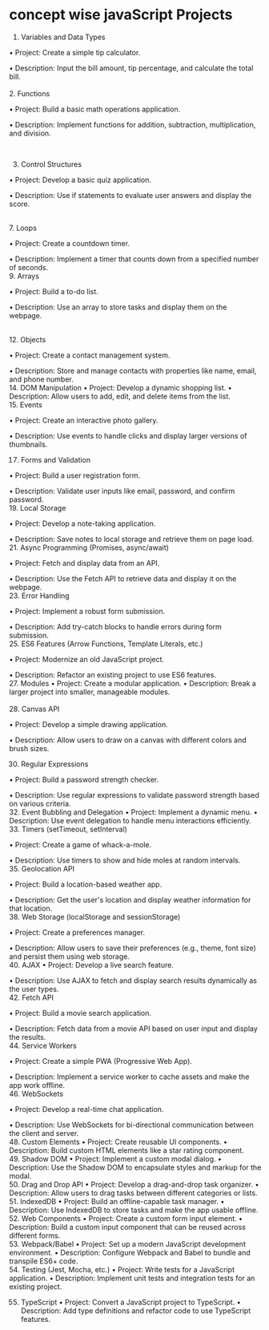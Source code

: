 # concept wise javaScript Projects    


1. Variables and Data Types

• Project: Create a simple tip calculator.

• Description: Input the bill amount, tip percentage, and calculate the total bill.
</br>  
2. Functions

• Project: Build a basic math operations application.

• Description: Implement functions for addition, subtraction, multiplication, and division.

</br> 

3. Control Structures

• Project: Develop a basic quiz application.

• Description: Use if statements to evaluate user answers and display the score.

</br> 
7. Loops

• Project: Create a countdown timer.

• Description: Implement a timer that counts down from a specified number of seconds.
</br> 
9. Arrays

• Project: Build a to-do list.

• Description: Use an array to store tasks and display them on the webpage.

</br> 
12. Objects

• Project: Create a contact management system.

• Description: Store and manage contacts with properties like name, email, and phone number.
</br> 
14. DOM Manipulation
• Project: Develop a dynamic shopping list.
• Description: Allow users to add, edit, and delete items from the list.
</br> 
15. Events

• Project: Create an interactive photo gallery.

• Description: Use events to handle clicks and display larger versions of thumbnails.
</br> 

17. Forms and Validation

• Project: Build a user registration form.

• Description: Validate user inputs like email, password, and confirm password.
</br> 
19. Local Storage

• Project: Develop a note-taking application.

• Description: Save notes to local storage and retrieve them on page load.
</br> 
21. Async Programming (Promises, async/await)

• Project: Fetch and display data from an API.

• Description: Use the Fetch API to retrieve data and display it on the webpage.
</br> 
23. Error Handling

• Project: Implement a robust form submission.

• Description: Add try-catch blocks to handle errors during form submission.
</br> 
25. ES6 Features (Arrow Functions, Template Literals, etc.)


• Project: Modernize an old JavaScript project.

• Description: Refactor an existing project to use ES6 features.
</br> 
27. Modules
• Project: Create a modular application.
• Description: Break a larger project into smaller, manageable modules.   
</br> 
28. Canvas API


• Project: Develop a simple drawing application.

• Description: Allow users to draw on a canvas with different colors and brush sizes.
</br> 

30. Regular Expressions


• Project: Build a password strength checker.

• Description: Use regular expressions to validate password strength based on various criteria.
</br> 
32. Event Bubbling and Delegation
• Project: Implement a dynamic menu.
• Description: Use event delegation to handle menu interactions efficiently.
</br> 
33. Timers (setTimeout, setInterval)

• Project: Create a game of whack-a-mole.

• Description: Use timers to show and hide moles at random intervals.
</br> 
35. Geolocation API

• Project: Build a location-based weather app.

• Description: Get the user's location and display weather information for that location.
</br> 
38. Web Storage (localStorage and sessionStorage)

• Project: Create a preferences manager.

• Description: Allow users to save their preferences (e.g., theme, font size) and persist them using web storage.
</br> 
40. AJAX
• Project: Develop a live search feature.

• Description: Use AJAX to fetch and display search results dynamically as the user types.
</br> 
42. Fetch API

• Project: Build a movie search application.

• Description: Fetch data from a movie API based on user input and display the results.
</br> 
44. Service Workers


• Project: Create a simple PWA (Progressive Web App).

• Description: Implement a service worker to cache assets and make the app work offline.
</br> 
46. WebSockets

• Project: Develop a real-time chat application.

• Description: Use WebSockets for bi-directional communication between the client and server.
</br> 
48. Custom Elements
• Project: Create reusable UI components.
• Description: Build custom HTML elements like a star rating component.
</br> 
49. Shadow DOM
• Project: Implement a custom modal dialog.
• Description: Use the Shadow DOM to encapsulate styles and markup for the modal.
</br> 
50. Drag and Drop API
• Project: Develop a drag-and-drop task organizer.
• Description: Allow users to drag tasks between different categories or lists.
</br> 
51. IndexedDB
• Project: Build an offline-capable task manager.
• Description: Use IndexedDB to store tasks and make the app usable offline.
</br> 
52. Web Components
• Project: Create a custom form input element.
• Description: Build a custom input component that can be reused across different forms.
</br> 
53. Webpack/Babel
• Project: Set up a modern JavaScript development environment.
• Description: Configure Webpack and Babel to bundle and transpile ES6+ code.
</br> 
54. Testing (Jest, Mocha, etc.)
• Project: Write tests for a JavaScript application.
• Description: Implement unit tests and integration tests for an existing project.
</br> 

55. TypeScript
• Project: Convert a JavaScript project to TypeScript.
• Description: Add type definitions and refactor code to use TypeScript features.
